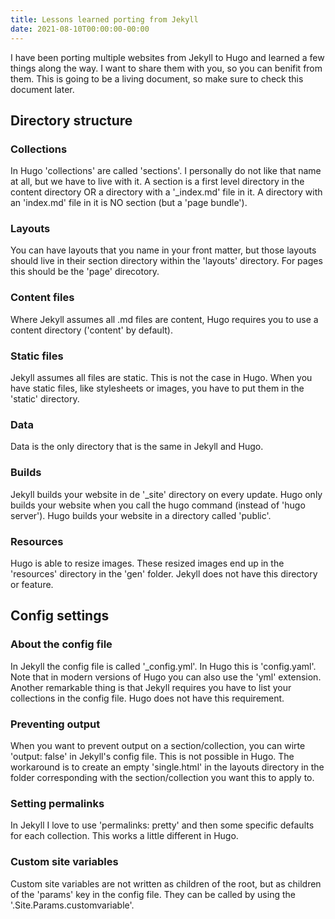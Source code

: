```yaml
---
title: Lessons learned porting from Jekyll
date: 2021-08-10T00:00:00-00:00
---
```


I have been porting multiple websites from Jekyll to Hugo and learned a few things along the way. I want to share them with you, so you can benifit from them. This is going to be a living document, so make sure to check this document later.

## Directory structure

### Collections

In Hugo 'collections' are called 'sections'. I personally do not like that name at all, but we have to live with it. A section is a first level directory in the content directory OR a directory with a '\_index.md' file in it. A directory with an 'index.md' file in it is NO section (but a 'page bundle').

### Layouts

You can have layouts that you name in your front matter, but those layouts should live in their section directory within the 'layouts' directory. For pages this should be the 'page' direcotory.

### Content files

Where Jekyll assumes all .md files are content, Hugo requires you to use a content directory ('content' by default).

### Static files

Jekyll assumes all files are static. This is not the case in Hugo. When you have static files, like stylesheets or images, you have to put them in the 'static' directory.

### Data

Data is the only directory that is the same in Jekyll and Hugo.

### Builds

Jekyll builds your website in de '\_site' directory on every update. Hugo only builds your website when you call the hugo command (instead of 'hugo server'). Hugo builds your website in a directory called 'public'. 

### Resources

Hugo is able to resize images. These resized images end up in the 'resources' directory in the 'gen' folder. Jekyll does not have this directory or feature.

## Config settings

### About the config file

In Jekyll the config file is called '\_config.yml'. In Hugo this is 'config.yaml'. Note that in modern versions of Hugo you can also use the 'yml' extension. Another remarkable thing is that Jekyll requires you have to list your collections in the config file. Hugo does not have this requirement. 

### Preventing output

When you want to prevent output on a section/collection, you can wirte 'output: false' in Jekyll's config file. This is not possible in Hugo. The workaround is to create an empty 'single.html' in the layouts directory in the folder corresponding with the section/collection you want this to apply to.

### Setting permalinks

In Jekyll I love to use 'permalinks: pretty' and then some specific defaults for each collection. This works a little different in Hugo.

### Custom site variables

Custom site variables are not written as children of the root, but as children of the 'params' key in the config file. They can be called by using the '.Site.Params.customvariable'.
